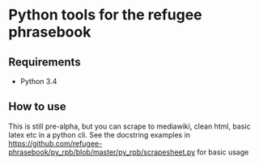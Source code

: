Python tools for the refugee phrasebook
=======================================


Requirements
------------

* Python 3.4

How to use
----------

This is still pre-alpha, but you can scrape to mediawiki, clean html, basic latex etc in a python cli. See the docstring examples in https://github.com/refugee-phrasebook/py_rpb/blob/master/py_rpb/scrapesheet.py for basic usage
